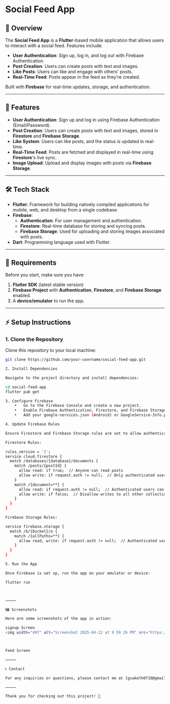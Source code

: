 # Social Feed App

## 🚀 Overview

The **Social Feed App** is a **Flutter**-based mobile application that allows users to interact with a social feed. Features include:

- **User Authentication**: Sign up, log in, and log out with Firebase Authentication.
- **Post Creation**: Users can create posts with text and images.
- **Like Posts**: Users can like and engage with others' posts.
- **Real-Time Feed**: Posts appear in the feed as they're created.

Built with **Firebase** for real-time updates, storage, and authentication.

---

## 🎯 Features

- **User Authentication**: Sign up and log in using Firebase Authentication (Email/Password).
- **Post Creation**: Users can create posts with text and images, stored in **Firestore** and **Firebase Storage**.
- **Like System**: Users can like posts, and the status is updated in real-time.
- **Real-Time Feed**: Posts are fetched and displayed in real-time using **Firestore**'s live sync.
- **Image Upload**: Upload and display images with posts via **Firebase Storage**.

---

## 🛠 Tech Stack

- **Flutter**: Framework for building natively compiled applications for mobile, web, and desktop from a single codebase.
- **Firebase**:
  - **Authentication**: For user management and authentication.
  - **Firestore**: Real-time database for storing and syncing posts.
  - **Firebase Storage**: Used for uploading and storing images associated with posts.
- **Dart**: Programming language used with Flutter.

---

## 🔧 Requirements

Before you start, make sure you have:

1. **Flutter SDK** (latest stable version)
2. **Firebase Project** with **Authentication**, **Firestore**, and **Firebase Storage** enabled.
3. A **device/emulator** to run the app.

---

## ⚡ Setup Instructions

### 1. Clone the Repository

Clone this repository to your local machine:

```bash
git clone https://github.com/your-username/social-feed-app.git

2. Install Dependencies

Navigate to the project directory and install dependencies:

cd social-feed-app
flutter pub get

3. Configure Firebase
	•	Go to the Firebase Console and create a new project.
	•	Enable Firebase Authentication, Firestore, and Firebase Storage in your Firebase project.
	•	Add your google-services.json (Android) or GoogleService-Info.plist (iOS) to the respective directories in your project.

4. Update Firebase Rules

Ensure Firestore and Firebase Storage rules are set to allow authenticated users to read and write data:

Firestore Rules:

rules_version = '2';
service cloud.firestore {
  match /databases/{database}/documents {
    match /posts/{postId} {
      allow read: if true;  // Anyone can read posts
      allow write: if request.auth != null;  // Only authenticated users can write
    }
    match /{document=**} {
      allow read: if request.auth != null;  // Authenticated users can read other documents
      allow write: if false;  // Disallow writes to all other collections
    }
  }
}

Firebase Storage Rules:

service firebase.storage {
  match /b/{bucket}/o {
    match /{allPaths=**} {
      allow read, write: if request.auth != null;  // Authenticated users can read and write
    }
  }
}

5. Run the App

Once Firebase is set up, run the app on your emulator or device:

flutter run



⸻

🖼 Screenshots

Here are some screenshots of the app in action:

signup Screen
<img width="497" alt="Screenshot 2025-04-22 at 9 59 26 PM" src="https://github.com/user-attachments/assets/8a9e5af0-4255-4f22-abbf-ba44cc48c104" />



Feed Screen

⸻

📞 Contact

For any inquiries or questions, please contact me at [gsaketh0710@gmail.com or sakethgudavalli@gmail.com].

⸻

Thank you for checking out this project! 🙌
